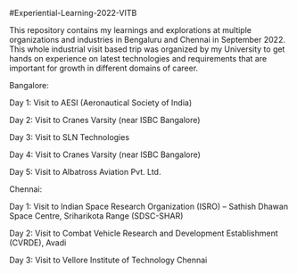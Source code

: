 #Experiential-Learning-2022-VITB

This repository contains my learnings and explorations at multiple organizations and industries in Bengaluru and Chennai in September 2022. This whole industrial visit based trip was organized by my University to get hands on experience on latest technologies and requirements that are important for growth in different domains of career. 

Bangalore:

Day 1: Visit to AESI (Aeronautical Society of India)

Day 2: Visit to Cranes Varsity (near ISBC Bangalore)

Day 3: Visit to SLN Technologies

Day 4: Visit to Cranes Varsity (near ISBC Bangalore)

Day 5: Visit to Albatross Aviation Pvt. Ltd. 



Chennai:

Day 1: Visit to Indian Space Research Organization (ISRO) – Sathish Dhawan Space Centre, Sriharikota Range (SDSC-SHAR)

Day 2: Visit to Combat Vehicle Research and Development Establishment (CVRDE), Avadi

Day 3: Visit to Vellore Institute of Technology Chennai
